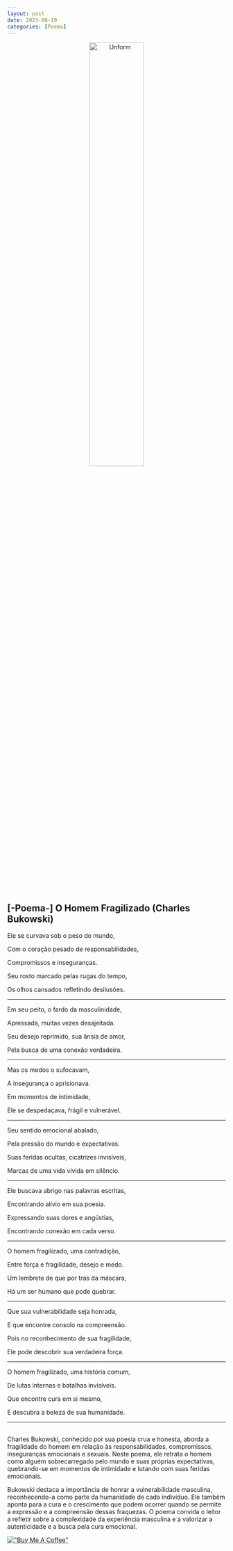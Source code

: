 ```yaml
---
layout: post
date: 2023-06-19
categories: [Poema]
---
```


<p align="center">
<img src="{{ site.baseurl }}/images/2023-06-26-O-Homem-Fragilizado.png" height="50%" width="50%" alt="Unform" />
</p>

## [-Poema-] O Homem Fragilizado (Charles Bukowski)

Ele se curvava sob o peso do mundo,

Com o coração pesado de responsabilidades,

Compromissos e inseguranças.

Seu rosto marcado pelas rugas do tempo,

Os olhos cansados refletindo desilusões.

---

Em seu peito, o fardo da masculinidade,

Apressada, muitas vezes desajeitada.

Seu desejo reprimido, sua ânsia de amor,

Pela busca de uma conexão verdadeira.

---

Mas os medos o sufocavam,

A insegurança o aprisionava.

Em momentos de intimidade,

Ele se despedaçava, frágil e vulnerável.

---

Seu sentido emocional abalado,

Pela pressão do mundo e expectativas.

Suas feridas ocultas, cicatrizes invisíveis,

Marcas de uma vida vivida em silêncio.

---

Ele buscava abrigo nas palavras escritas,

Encontrando alívio em sua poesia.

Expressando suas dores e angústias,

Encontrando conexão em cada verso.

---

O homem fragilizado, uma contradição,

Entre força e fragilidade, desejo e medo.

Um lembrete de que por trás da máscara,

Há um ser humano que pode quebrar.

---

Que sua vulnerabilidade seja honrada,

E que encontre consolo na compreensão.

Pois no reconhecimento de sua fragilidade,

Ele pode descobrir sua verdadeira força.

---

O homem fragilizado, uma história comum,

De lutas internas e batalhas invisíveis.

Que encontre cura em si mesmo,

E descubra a beleza de sua humanidade.

---

## 

Charles Bukowski, conhecido por sua poesia crua e honesta, aborda a fragilidade do homem em relação às responsabilidades, compromissos, inseguranças emocionais e sexuais. Neste poema, ele retrata o homem como alguém sobrecarregado pelo mundo e suas próprias expectativas, quebrando-se em momentos de intimidade e lutando com suas feridas emocionais.

Bukowski destaca a importância de honrar a vulnerabilidade masculina, reconhecendo-a como parte da humanidade de cada indivíduo. Ele também aponta para a cura e o crescimento que podem ocorrer quando se permite a expressão e a compreensão dessas fraquezas. O poema convida o leitor a refletir sobre a complexidade da experiência masculina e a valorizar a autenticidade e a busca pela cura emocional.

[!["Buy Me A Coffee"](https://user-images.githubusercontent.com/1376749/120938564-50c59780-c6e1-11eb-814f-22a0399623c5.png)](https://www.buymeacoffee.com/govinda777)